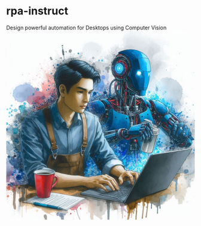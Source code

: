 # rpa-instruct
Design powerful automation for Desktops using Computer Vision
![RPA Instructing RPA Agent](./assets/rpa_instruct.jfif)
